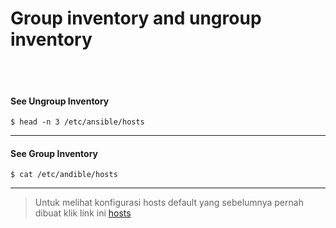 # Group inventory and ungroup inventory
<br><br>
#### See Ungroup Inventory
```
$ head -n 3 /etc/ansible/hosts
```
---
#### See Group Inventory
```
$ cat /etc/andible/hosts
```
---
> Untuk melihat konfigurasi hosts default yang sebelumnya pernah dibuat klik link ini [hosts](https://github.com/zaxrmdn/Modul-Ansible-Automation-for-Devops/blob/main/2%20Starting%20With%20Ansible/2.3%20Configuring%20basic%20inventory/hosts)